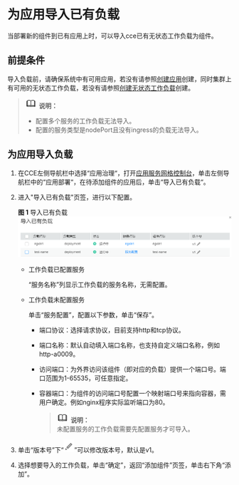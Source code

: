 # 为应用导入已有负载<a name="cce_01_0159"></a>

当部署新的组件到已有应用上时，可以导入cce已有无状态工作负载为组件。

## 前提条件<a name="section19807725165016"></a>

导入负载前，请确保系统中有可用应用，若没有请参照[创建应用](创建应用.md)创建，同时集群上有可用的无状态工作负载，若没有请参照[创建无状态工作负载](https://support.huaweicloud.com/usermanual-cce/cce_01_0047.html)创建。

>![](public_sys-resources/icon-note.gif) **说明：**   
>-   配置多个服务的工作负载无法导入。  
>-   配置的服务类型是nodePort且没有ingress的负载无法导入。  

## 为应用导入负载<a name="section1326032012564"></a>

1.  在CCE左侧导航栏中选择“应用治理“，打开[应用服务网格控制台](https://console.huaweicloud.com/istio/)，单击左侧导航栏中的“应用部署“，在待添加组件的应用后，单击“导入已有负载“。
2.  进入"导入已有负载"页签，进行以下配置。

    **图 1**  导入已有负载<a name="fig6409804214"></a>  
    ![](figures/导入已有负载.png "导入已有负载")

    -   工作负载已配置服务

        “服务名称”列显示工作负载的服务名称，无需配置。

    -   工作负载未配置服务

        单击“服务配置”，配置以下参数，单击“保存”。

        -   端口协议：选择请求协议，目前支持http和tcp协议。
        -   端口名称：默认自动填入端口名称，也支持自定义端口名称，例如http-a0009。
        -   访问端口：为外界访问该组件（即对应的负载）提供一个端口号。端口范围为1-65535，可任意指定。
        -   容器端口：为组件的访问端口号配置一个映射端口号来指向容器，需用户确定。例如nginx程序实际监听端口为80。

            >![](public_sys-resources/icon-note.gif) **说明：**   
            >未配置服务的工作负载需要先配置服务才可导入。  



3.  单击“版本号”下“![](figures/2019-03-28_191255.png)”可以修改版本号，默认是v1。
4.  选择想要导入的工作负载，单击“确定”，返回“添加组件”页签，单击右下角“添加”。

